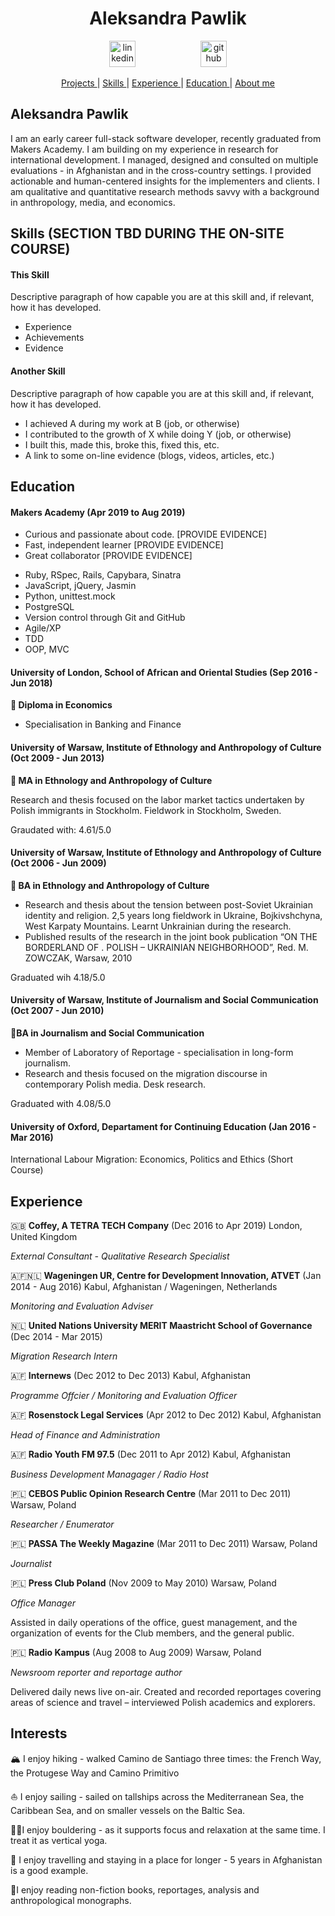 <h1 align="center">Aleksandra Pawlik</h1>

<div align="center">

<a  href="https://www.linkedin.com/in/aleksandrapawlik/"><img src="https://www.iconfinder.com/data/icons/free-social-icons/67/linkedin_circle_color-512.png" alt="linkedin" hspace="50" height="42" width="42"></a>
<a  href="https://github.com/ajmpawlik"><img src="https://cdn0.iconfinder.com/data/icons/octicons/1024/mark-github-512.png" alt="github" hspace="50" height="42" width="42"></a></p>

</div>

<div align="center">

[Projects ](#projects) |
[Skills ](#skills) |
[Experience ](#experience) |
[Education ](#education) |
[About me ](#about-me)

</div>


## Aleksandra Pawlik

I am an early career full-stack software developer, recently graduated from Makers Academy. I am building on my experience in research for international development. I managed, designed and consulted on multiple evaluations - in Afghanistan and in the cross-country settings. I provided actionable and human-centered insights for the implementers and clients. I am qualitative and quantitative research methods savvy with a background in anthropology, media, and economics.

## Skills (SECTION TBD DURING THE ON-SITE COURSE)

#### This Skill

Descriptive paragraph of how capable you are at this skill and, if relevant, how it has developed.

- Experience
- Achievements
- Evidence

#### Another Skill

Descriptive paragraph of how capable you are at this skill and, if relevant, how it has developed.

- I achieved A during my work at B (job, or otherwise)
- I contributed to the growth of X while doing Y (job, or otherwise)
- I built this, made this, broke this, fixed this, etc.
- A link to some on-line evidence (blogs, videos, articles, etc.)

## Education

#### Makers Academy (Apr 2019 to Aug 2019)

- Curious and passionate about code. [PROVIDE EVIDENCE]
- Fast, independent learner [PROVIDE EVIDENCE]
- Great collaborator [PROVIDE EVIDENCE]

* Ruby, RSpec, Rails, Capybara, Sinatra
* JavaScript, jQuery, Jasmin
* Python, unittest.mock
* PostgreSQL
* Version control through Git and GitHub
* Agile/XP
* TDD
* OOP, MVC

#### University of London, School of African and Oriental Studies (Sep 2016 - Jun 2018)
**:scroll: Diploma in Economics**
* Specialisation in Banking and Finance

#### University of Warsaw, Institute of Ethnology and Anthropology of Culture (Oct 2009 - Jun 2013)
**:scroll: MA in Ethnology and Anthropology of Culture**

Research and thesis focused on the labor market tactics undertaken by Polish immigrants in Stockholm. Fieldwork in Stockholm, Sweden.

Graudated with: 4.61/5.0

#### University of Warsaw, Institute of Ethnology and Anthropology of Culture (Oct 2006 - Jun 2009)
**:scroll: BA in Ethnology and Anthropology of Culture**

* Research and thesis about the tension between post-Soviet Ukrainian identity and religion. 2,5 years long fieldwork in Ukraine, Bojkivshchyna, West Karpaty Mountains. Learnt Unkrainian during the research.
* Published results of the research in the joint book publication “ON THE BORDERLAND OF <NEW EUROPE>. POLISH – UKRAINIAN NEIGHBORHOOD”, Red. M. ZOWCZAK, Warsaw, 2010

Graduated wih 4.18/5.0

#### University of Warsaw, Institute of Journalism and Social Communication (Oct 2007 - Jun 2010)
**:scroll:BA in Journalism and Social Communication**
* Member of Laboratory of Reportage - specialisation in long-form journalism.
* Research and thesis focused on the migration discourse in contemporary Polish media. Desk research.

Graduated with 4.08/5.0

#### University of Oxford, Departament for Continuing Education (Jan 2016 - Mar 2016)

International Labour Migration: Economics, Politics and Ethics (Short Course)

## Experience

:uk: **Coffey, A TETRA TECH Company** (Dec 2016 to Apr 2019) London, United Kingdom

*External Consultant - Qualitative Research Specialist*  

:afghanistan::netherlands: **Wageningen UR, Centre for Development Innovation, ATVET** (Jan 2014 - Aug 2016) Kabul, Afghanistan / Wageningen, Netherlands

*Monitoring and Evaluation Adviser*  

:netherlands: **United Nations University MERIT Maastricht School of Governance** (Dec 2014 - Mar 2015)

*Migration Research Intern*

:afghanistan: **Internews** (Dec 2012 to Dec 2013) Kabul, Afghanistan

*Programme Offcier / Monitoring and Evaluation Officer*

:afghanistan: **Rosenstock Legal Services** (Apr 2012 to Dec 2012) Kabul, Afghanistan

*Head of Finance and Administration*

:afghanistan: **Radio Youth FM 97.5** (Dec 2011 to Apr 2012) Kabul, Afghanistan

*Business Development Managager / Radio Host*

:poland: **CEBOS Public Opinion Research Centre** (Mar 2011 to Dec 2011) Warsaw, Poland

*Researcher / Enumerator*

:poland: **PASSA The Weekly Magazine** (Mar 2011 to Dec 2011) Warsaw, Poland

*Journalist*

:poland: **Press Club Poland** (Nov 2009 to May 2010) Warsaw, Poland

*Office Manager*

Assisted in daily operations of the office, guest management, and the organization of events for the Club members, and the general public.

:poland: **Radio Kampus** (Aug 2008 to Aug 2009) Warsaw, Poland

*Newsroom reporter and reportage author*

Delivered daily news live on-air. Created and recorded reportages covering areas of science and travel – interviewed Polish academics and explorers.

## Interests
:mountain_snow: I enjoy hiking - walked Camino de Santiago three times: the French Way, the Protugese Way and Camino Primitivo

:sailboat: I enjoy sailing - sailed on tallships across the Mediterranean Sea, the Caribbean Sea, and on smaller vessels on the Baltic Sea.

🧗‍♀️I enjoy bouldering - as it supports focus and relaxation at the same time. I treat it as vertical yoga.

🧳 I enjoy travelling and staying in a place for longer - 5 years in Afghanistan is a good example.

:green_book:I enjoy reading non-fiction books, reportages, analysis and anthropological monographs.
